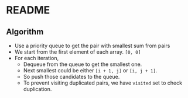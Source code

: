 # README

## Algorithm

- Use a priority queue to get the pair with smallest sum from pairs
- We start from the first element of each array. `[0, 0]`
- For each iteration,
  - Dequeue from the queue to get the smallest one.
  - Next smallest could be either `[i + 1, j]` or `[i, j + 1]`.
  - So push those candidates to the queue.
  - To prevent visiting duplicated pairs, we have `visited` set to check duplication.
